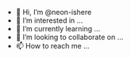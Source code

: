 - 👋 Hi, I’m @neon-ishere
- 👀 I’m interested in ...
- 🌱 I’m currently learning ...
- 💞️ I’m looking to collaborate on ...
- 📫 How to reach me ...

<!---
neon-ishere/neon-ishere is a ✨ special ✨ repository because its `README.md` (this file) appears on your GitHub profile.
You can click the Preview link to take a look at your changes.
--->
